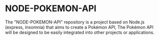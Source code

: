 # NODE-POKEMON-API
The "NODE-POKEMON-API" repository is a project based on Node.js (express, insomnia) that aims to create a Pokémon API,  The Pokémon API will be designed to be easily integrated into other projects or applications.
